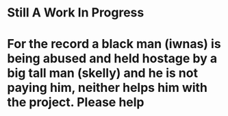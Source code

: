 # Still A Work In Progress
# For the record a black man (iwnas) is being abused and held hostage by a big tall man (skelly) and he is not paying him, neither helps him with the project. Please help